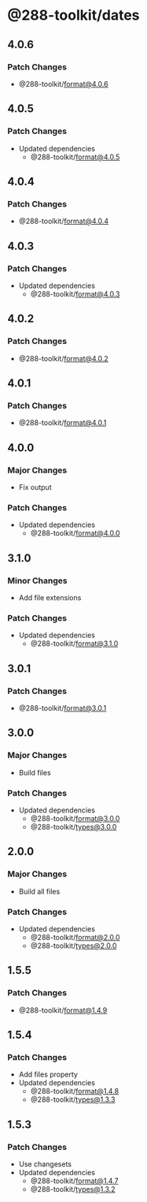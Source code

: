 # @288-toolkit/dates

## 4.0.6

### Patch Changes

- @288-toolkit/format@4.0.6

## 4.0.5

### Patch Changes

- Updated dependencies
  - @288-toolkit/format@4.0.5

## 4.0.4

### Patch Changes

- @288-toolkit/format@4.0.4

## 4.0.3

### Patch Changes

- Updated dependencies
  - @288-toolkit/format@4.0.3

## 4.0.2

### Patch Changes

- @288-toolkit/format@4.0.2

## 4.0.1

### Patch Changes

- @288-toolkit/format@4.0.1

## 4.0.0

### Major Changes

- Fix output

### Patch Changes

- Updated dependencies
  - @288-toolkit/format@4.0.0

## 3.1.0

### Minor Changes

- Add file extensions

### Patch Changes

- Updated dependencies
  - @288-toolkit/format@3.1.0

## 3.0.1

### Patch Changes

- @288-toolkit/format@3.0.1

## 3.0.0

### Major Changes

- Build files

### Patch Changes

- Updated dependencies
  - @288-toolkit/format@3.0.0
  - @288-toolkit/types@3.0.0

## 2.0.0

### Major Changes

- Build all files

### Patch Changes

- Updated dependencies
  - @288-toolkit/format@2.0.0
  - @288-toolkit/types@2.0.0

## 1.5.5

### Patch Changes

- @288-toolkit/format@1.4.9

## 1.5.4

### Patch Changes

- Add files property
- Updated dependencies
  - @288-toolkit/format@1.4.8
  - @288-toolkit/types@1.3.3

## 1.5.3

### Patch Changes

- Use changesets
- Updated dependencies
  - @288-toolkit/format@1.4.7
  - @288-toolkit/types@1.3.2
